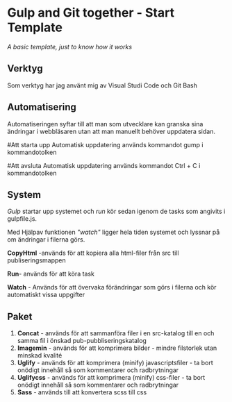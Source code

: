 # Gulp and Git together - Start Template
_A basic template, just to know how it works_

## Verktyg
Som verktyg har jag använt mig av Visual Studi Code och Git Bash

## Automatisering
Automatiseringen syftar till att man som utvecklare kan granska sina ändringar i webbläsaren utan att man manuellt behöver uppdatera sidan. 

#Att starta upp Automatisk uppdatering används kommandot gump i kommandotolken

#Att avsluta Automatisk uppdatering används kommandot Ctrl + C i kommandotolken

## System
_Gulp_ startar upp systemet och _run_ kör sedan igenom de tasks som angivits i gulpfile.js.

Med Hjälpav funktionen _"watch"_ ligger hela tiden systemet och lyssnar på om ändringar i filerna görs.

**CopyHtml** -används för att kopiera alla html-filer från src till publiseringsmappen

**Run**- används för att köra task

**Watch** - Används för att övervaka förändringar som görs i filerna och kör automatiskt vissa uppgifter

## Paket
1. **Concat** - används för att sammanföra filer i en src-katalog till en och samma fil i önskad pub-pubbliseringskatalog
2. **Imagemin** - används för att komprimera bilder - mindre filstorlek utan minskad kvalité 
3. **Uglify** - används för att komprimera (minify) javascriptsfiler - ta bort onödigt innehåll så som kommentarer och radbrytningar 
4. **Uglifycss** - används för att komprimera (minify) css-filer - ta bort onödigt innehåll så som kommentarer och radbrytningar 
5. **Sass** - används till att konvertera scss till css
